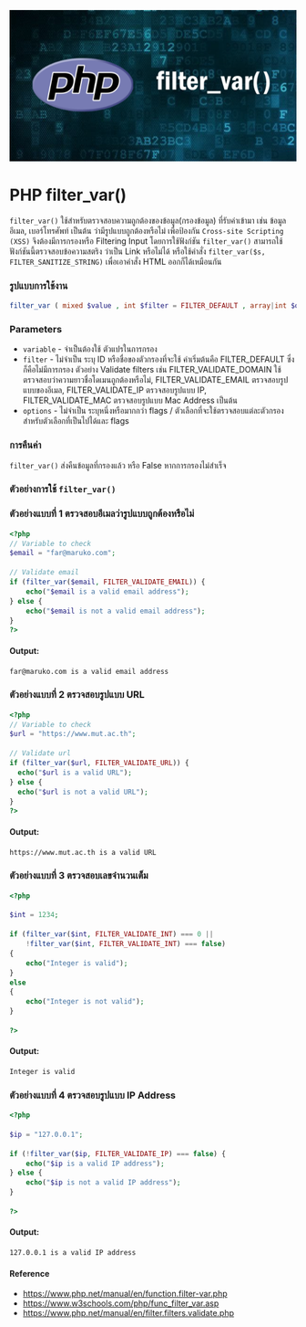 ![](images/day5.png)

# PHP filter_var()
`filter_var()` ใช้สำหรับตรวจสอบความถูกต้องของข้อมูล(กรองข้อมูล) ที่รับค่าเข้ามา เช่น ข้อมูลอีเมล, เบอร์โทรศัพท์ เป็นต้น ว่ามีรูปแบบถูกต้องหรือไม่ เพื่อป้องกัน  `Cross-site Scripting (XSS)` จึงต้องมีการกรองหรือ Filtering Input โดยการใช้ฟังก์ชัน `filter_var()` สามารถใช้ฟังก์ชันนี้ตรวจสอบข้อความสตริง ว่าเป็น Link หรือไม่ได้ หรือใช้คำสั่ง `filter_var($s, FILTER_SANITIZE_STRING)` เพื่อเอาคำสั่ง HTML ออกก็ได้เหมือนกัน

### รูปแบบการใช้งาน

```php 
filter_var ( mixed $value , int $filter = FILTER_DEFAULT , array|int $options = 0 ) : mixed
```

### Parameters 

- `variable` - จำเป็นต้องใช้ ตัวแปรในการกรอง
- `filter` - ไม่จำเป็น ระบุ ID หรือชื่อของตัวกรองที่จะใช้ ค่าเริ่มต้นคือ FILTER_DEFAULT ซึ่งก็คือไม่มีการกรอง ตัวอย่าง Validate filters เช่น FILTER_VALIDATE_DOMAIN ใช้ตรวจสอบว่าความยาวชื่อโดเมนถูกต้องหรือไม่, FILTER_VALIDATE_EMAIL ตรวจสอบรูปแบบของอีเมล, FILTER_VALIDATE_IP ตรวจสอบรูปแบบ IP, FILTER_VALIDATE_MAC ตรวจสอบรูปแบบ Mac Address เป็นต้น	 		
- `options` - ไม่จำเป็น ระบุหนึ่งหรือมากกว่า flags / ตัวเลือกที่จะใช้ตรวจสอบแต่ละตัวกรองสำหรับตัวเลือกที่เป็นไปได้และ flags

### การคืนค่า

`filter_var()` ส่งคืนข้อมูลที่กรองแล้ว หรือ False หากการกรองไม่สำเร็จ

### ตัวอย่างการใช้ `filter_var()`

### ตัวอย่างแบบที่ 1 ตรวจสอบอีเมลว่ารูปแบบถูกต้องหรือไม่

```php 
<?php
// Variable to check
$email = "far@maruko.com";

// Validate email
if (filter_var($email, FILTER_VALIDATE_EMAIL)) {
    echo("$email is a valid email address");
} else {
    echo("$email is not a valid email address");
}
?>
```
#### Output: 

```bash
far@maruko.com is a valid email address
```
### ตัวอย่างแบบที่ 2 ตรวจสอบรูปแบบ URL

```php 
<?php
// Variable to check
$url = "https://www.mut.ac.th";

// Validate url
if (filter_var($url, FILTER_VALIDATE_URL)) {
  echo("$url is a valid URL");
} else {
  echo("$url is not a valid URL");
}
?>
```
#### Output: 

```bash
https://www.mut.ac.th is a valid URL
```
### ตัวอย่างแบบที่ 3 ตรวจสอบเลขจำนวนเต็ม

```php 
<?php 
  
$int = 1234; 
  
if (filter_var($int, FILTER_VALIDATE_INT) === 0 ||  
    !filter_var($int, FILTER_VALIDATE_INT) === false)  
{ 
    echo("Integer is valid"); 
}  
else 
{ 
    echo("Integer is not valid"); 
} 
  
?>
```
#### Output: 

```bash
Integer is valid
```
### ตัวอย่างแบบที่ 4 ตรวจสอบรูปแบบ IP Address

```php 
<?php 
  
$ip = "127.0.0.1"; 
  
if (!filter_var($ip, FILTER_VALIDATE_IP) === false) { 
    echo("$ip is a valid IP address"); 
} else { 
    echo("$ip is not a valid IP address"); 
} 
  
?>
```
#### Output: 

```bash
127.0.0.1 is a valid IP address
```

#### Reference
- https://www.php.net/manual/en/function.filter-var.php
- https://www.w3schools.com/php/func_filter_var.asp
- https://www.php.net/manual/en/filter.filters.validate.php


